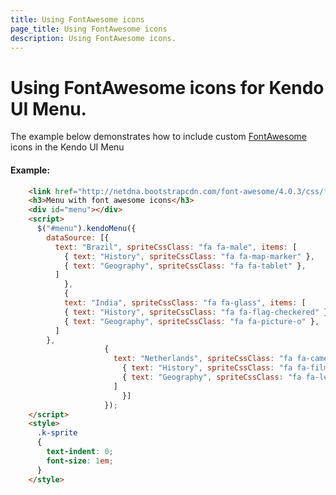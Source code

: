 ```yaml
---
title: Using FontAwesome icons
page_title: Using FontAwesome icons
description: Using FontAwesome icons.
---
```


# Using FontAwesome icons for Kendo UI Menu.

The example below demonstrates how to include custom [FontAwesome](http://fortawesome.github.io/Font-Awesome/) icons in the Kendo UI Menu

#### Example:

```html
    <link href="http://netdna.bootstrapcdn.com/font-awesome/4.0.3/css/font-awesome.css" rel="stylesheet">
    <h3>Menu with font awesome icons</h3>
    <div id="menu"></div>      
    <script>
      $("#menu").kendoMenu({
        dataSource: [{
          text: "Brazil", spriteCssClass: "fa fa-male", items: [
            { text: "History", spriteCssClass: "fa fa-map-marker" },
            { text: "Geography", spriteCssClass: "fa fa-tablet" },
          ]
            },
            {
            text: "India", spriteCssClass: "fa fa-glass", items: [
            { text: "History", spriteCssClass: "fa fa-flag-checkered" },
            { text: "Geography", spriteCssClass: "fa fa-picture-o" },
          ]
        },
                     {
                       text: "Netherlands", spriteCssClass: "fa fa-camera-retro", items: [
                         { text: "History", spriteCssClass: "fa fa-film" },
                         { text: "Geography", spriteCssClass: "fa fa-leaf" },
                       ]
                         }]
                     });
    </script>
    <style>
      .k-sprite
      {
        text-indent: 0;
        font-size: 1em;
      }
    </style>
```
